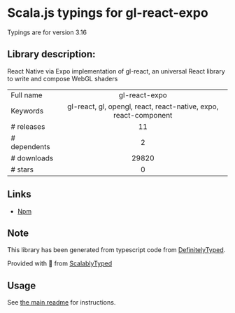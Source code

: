 
# Scala.js typings for gl-react-expo

Typings are for version 3.16

## Library description:
React Native via Expo implementation of gl-react, an universal React library to write and compose WebGL shaders

|                    |                 |
| ------------------ | :-------------: |
| Full name          | gl-react-expo |
| Keywords           | gl-react, gl, opengl, react, react-native, expo, react-component |
| # releases         | 11 |
| # dependents       | 2 |
| # downloads        | 29820 |
| # stars            | 0 |

## Links
- [Npm](https://www.npmjs.com/package/gl-react-expo)
    


## Note
This library has been generated from typescript code from [DefinitelyTyped](https://definitelytyped.org).

Provided with :purple_heart: from [ScalablyTyped](https://github.com/oyvindberg/ScalablyTyped)

## Usage
See [the main readme](../../readme.md) for instructions.


